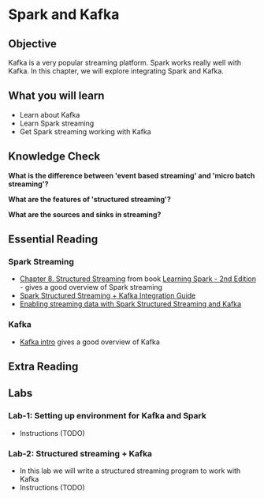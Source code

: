 <link rel='stylesheet' href='assets/css/main.css'/>

# Spark and Kafka

## Objective

Kafka is a very popular streaming platform.  Spark works really well with Kafka.  In this chapter, we will explore integrating Spark and Kafka.

## What you will learn

- Learn about Kafka
- Learn Spark streaming
- Get Spark streaming working with Kafka

## Knowledge Check

**What is the difference between 'event based streaming' and 'micro batch streaming'?**

**What are the features of 'structured streaming'?**

**What are the sources and sinks in streaming?**

## Essential Reading

### Spark Streaming

* [Chapter 8. Structured Streaming](https://learning.oreilly.com/library/view/learning-spark-2nd/9781492050032/ch08.html)  from book [Learning Spark - 2nd Edition](https://learning.oreilly.com/library/view/learning-spark-2nd/9781492050032/) - gives a good overview of Spark streaming
* [Spark Structured Streaming + Kafka Integration Guide](https://spark.apache.org/docs/latest/structured-streaming-kafka-integration.html)
* [Enabling streaming data with Spark Structured Streaming and Kafka](https://towardsdatascience.com/enabling-streaming-data-with-spark-structured-streaming-and-kafka-93ce91e5b435)

### Kafka

* [Kafka intro](https://kafka.apache.org/intro) gives a good overview of Kafka

## Extra Reading

## Labs

### Lab-1: Setting up environment for Kafka and Spark

- Instructions (TODO)

### Lab-2: Structured streaming + Kafka

- In this lab we will write a structured streaming program to work with Kafka
- Instructions (TODO)